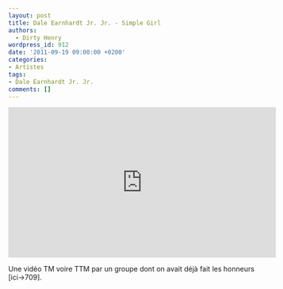 ```yaml
---
layout: post
title: Dale Earnhardt Jr. Jr. - Simple Girl
authors:
  - Dirty Henry
wordpress_id: 912
date: '2011-09-19 09:00:00 +0200'
categories:
- Artistes
tags:
- Dale Earnhardt Jr. Jr.
comments: []
---
```

<iframe width="540" height="304" src="http://www.youtube.com/embed/2sqqSRoFKmg" frameborder="0" allowfullscreen></iframe>

Une vidéo TM voire TTM par un groupe dont on avait déjà fait les honneurs [ici->709].
